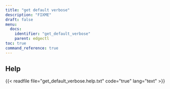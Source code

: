 ```yaml
---
title: "get default verbose"
description: "FIXME"
draft: false
menu:
  docs:
    identifier: "get_default_verbose"
    parent: edgectl
toc: true
command_reference: true
---
```


## Help

{{< readfile file="get_default_verbose.help.txt" code="true" lang="text" >}}
